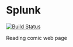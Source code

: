 # Splunk
[![Build Status](https://travis-ci.org/amoyag00/Splunk.svg?branch=dev)](https://travis-ci.org/amoyag00/Splunk)


Reading comic web page
